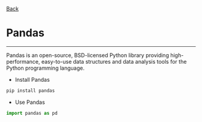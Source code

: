 [Back](../extends_libraries.md)

# Pandas
---

Pandas is an open-source, BSD-licensed Python library providing high-performance, easy-to-use data structures and data analysis tools for the Python programming language.

- Install Pandas
```python
pip install pandas
```
- Use Pandas
```python
import pandas as pd
``` 